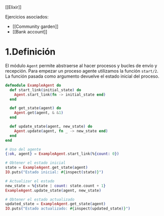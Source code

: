 [[Elixir]]

Ejercicios asociados:
+ [[Community garden]]
+ [[Bank account]]

# 1.Definición
El módulo `Agent` permite abstraerse al hacer procesos y bucles de envío y recepción. Para empezar un proceso agente utilizamos la función `start/2`. La función pasada como argumento devuelve el estado inicial del proceso.

```elixir
defmodule ExampleAgent do
  def start_link(initial_state) do
    Agent.start_link(fn -> initial_state end)
  end

  def get_state(agent) do
    Agent.get(agent, & &1)
  end

  def update_state(agent, new_state) do
    Agent.update(agent, fn _ -> new_state end)
  end
end

# Uso del agente
{:ok, agent} = ExampleAgent.start_link(%{count: 0})

# Obtener el estado inicial
state = ExampleAgent.get_state(agent)
IO.puts("Estado inicial: #{inspect(state)}")

# Actualizar el estado
new_state = %{state | count: state.count + 1}
ExampleAgent.update_state(agent, new_state)

# Obtener el estado actualizado
updated_state = ExampleAgent.get_state(agent)
IO.puts("Estado actualizado: #{inspect(updated_state)}")

```